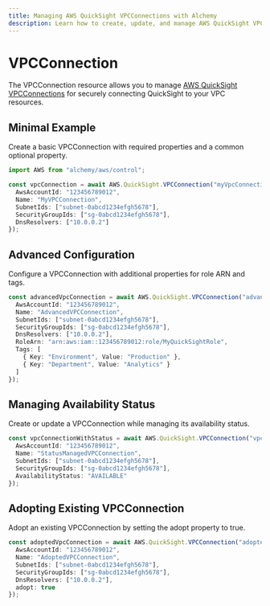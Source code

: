 ```yaml
---
title: Managing AWS QuickSight VPCConnections with Alchemy
description: Learn how to create, update, and manage AWS QuickSight VPCConnections using Alchemy Cloud Control.
---
```


# VPCConnection

The VPCConnection resource allows you to manage [AWS QuickSight VPCConnections](https://docs.aws.amazon.com/quicksight/latest/userguide/) for securely connecting QuickSight to your VPC resources.

## Minimal Example

Create a basic VPCConnection with required properties and a common optional property.

```ts
import AWS from "alchemy/aws/control";

const vpcConnection = await AWS.QuickSight.VPCConnection("myVpcConnection", {
  AwsAccountId: "123456789012",
  Name: "MyVPCConnection",
  SubnetIds: ["subnet-0abcd1234efgh5678"],
  SecurityGroupIds: ["sg-0abcd1234efgh5678"],
  DnsResolvers: ["10.0.0.2"]
});
```

## Advanced Configuration

Configure a VPCConnection with additional properties for role ARN and tags.

```ts
const advancedVpcConnection = await AWS.QuickSight.VPCConnection("advancedVpcConnection", {
  AwsAccountId: "123456789012",
  Name: "AdvancedVPCConnection",
  SubnetIds: ["subnet-0abcd1234efgh5678"],
  SecurityGroupIds: ["sg-0abcd1234efgh5678"],
  DnsResolvers: ["10.0.0.2"],
  RoleArn: "arn:aws:iam::123456789012:role/MyQuickSightRole",
  Tags: [
    { Key: "Environment", Value: "Production" },
    { Key: "Department", Value: "Analytics" }
  ]
});
```

## Managing Availability Status

Create or update a VPCConnection while managing its availability status.

```ts
const vpcConnectionWithStatus = await AWS.QuickSight.VPCConnection("vpcConnectionWithStatus", {
  AwsAccountId: "123456789012",
  Name: "StatusManagedVPCConnection",
  SubnetIds: ["subnet-0abcd1234efgh5678"],
  SecurityGroupIds: ["sg-0abcd1234efgh5678"],
  AvailabilityStatus: "AVAILABLE"
});
```

## Adopting Existing VPCConnection

Adopt an existing VPCConnection by setting the adopt property to true.

```ts
const adoptedVpcConnection = await AWS.QuickSight.VPCConnection("adoptedVpcConnection", {
  AwsAccountId: "123456789012",
  Name: "AdoptedVPCConnection",
  SubnetIds: ["subnet-0abcd1234efgh5678"],
  SecurityGroupIds: ["sg-0abcd1234efgh5678"],
  DnsResolvers: ["10.0.0.2"],
  adopt: true
});
```